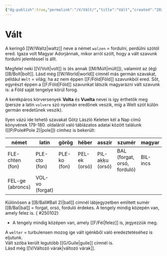 ```yaml
---
{"dg-publish":true,"permalink":"/V/Vált/","title":"Vált","created":"2023-10-10T10:44","updated":"2025-05-03T09:36"}
---
```



# Vált

A keringő [[W/Waltz\|waltz]] neve a német `walzen` = fordulni, perdülni szótól ered. Igaza volt Magyar Adorjánnak, mikor arról szólt, hogy a vált szavunk fordulni jelentéssel is állt.  

Megfelel neki [[V/Volt\|volt]] is (és annak [[M/Múlt\|múlt]]), valamint az (ég)[[B/Bolt\|bolt]]. Lásd még [[W/World\|world]] címnél más germán szavakat, például `Welt` = világ; ha az nem éppen [[F/Föld\|Föld]] szavunkból ered. Sőt, egyrészt éppen a [[F/Föld\|Föld]] szavunkat látszik magyarázni vált szavunk is: a Föld saját tengelye körül forog.  

A kerékpáros körversenyek **Volta** és **Vuelta** nevei is így érthetők meg (persze a latin `volvere` szó nyomán eredőnek veszik, míg a Welt szót külön germán eredetűnek veszik).  

Ilyen vázú ide tehető szavakat Götz László Keleten kél a Nap című könyvének 179-180. oldaláról való táblázatos adatai között találunk ([[P/Pole#Pole 2)\|pole]]) címhez is bekerült:  

| német            | latin           | görög        | héber         | asszír          | szumér                      | magyar   |
| ---------------- | --------------- | ------------ | ------------- | --------------- | --------------------------- | -------- |
| FLE-chten (fon)  | PLE-cto (fon)   | PLE-ko (fon) | PEL-ek (orsó) | PIL-aḳḳu (orsó) | BAL (forgat, orsó, forduló) | BIL-incs |
| FEL-ge (abroncs) | VOL-vo (forgat) |              |               |                 |                             |          |

Különösen a [[B/Ball#Ball 2)\|ball]] címnél lábjegyzetben említett sumér [[B/Bal\|bal]] = forgat, orsó, forduló érdekes. A tengely mindig közepén van, amely felez is.
{ #250102}

- A tengely mindig középen van, amely [[F/Fél\|felez]] is, jegyezzük meg.

A `welter` = turbulensen mozog ige vált igénkből való eredeztetéséhez is eljutunk.  
Vált szóba került legutóbb [[G/Guile\|guile]] címnél is.  
Lásd még [[V/Változó várak\|változó várak]].  